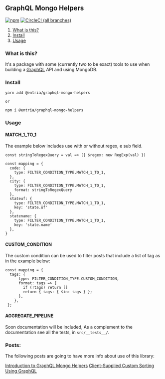 ## GraphQL Mongo Helpers

[![npm](https://img.shields.io/npm/v/@entria/graphql-mongo-helpers.svg)](https://www.npmjs.com/package/@entria/graphql-mongo-helpers)
[![CircleCI (all branches)](https://img.shields.io/circleci/project/github/entria/graphql-mongo-helpers.svg)](https://circleci.com/gh/entria/graphql-mongo-helpers)

1. [What is this?](#what-is-this)
1. [Install](#install)
1. [Usage](#usage)

### What is this?

It's a package with some (currently two to be exact) tools to use when building a [GraphQL][graphql] API and using MongoDB.

### Install

```
yarn add @entria/graphql-mongo-helpers

or

npm i @entria/graphql-mongo-helpers
```

### Usage

#### MATCH_1_TO_1
The example below includes use with or without regex, e sub field.
```
const stringToRegexQuery = val => ({ $regex: new RegExp(val) })

const mapping = {
  code: {
    type: FILTER_CONDITION_TYPE.MATCH_1_TO_1,
  },
  city: {
    type: FILTER_CONDITION_TYPE.MATCH_1_TO_1,
    format: stringToRegexQuery
  },
  stateuf: {
    type: FILTER_CONDITION_TYPE.MATCH_1_TO_1,
    key: 'state.uf'
  },
  statename: {
    type: FILTER_CONDITION_TYPE.MATCH_1_TO_1,
    key: 'state.name'
  },
}
```

#### CUSTOM_CONDITION
The custom condition can be used to filter posts that include a list of tag as in the example below:

```
const mapping = {
  tags: {
      type: FILTER_CONDITION_TYPE.CUSTOM_CONDITION,
      format: tags => {
        if (!tags) return []
        return { tags: { $in: tags } };
      },
    },
 };
```

#### AGGREGATE_PIPELINE
Soon documentation will be included, As a complement to the documentation see all the tests, in `src/__tests__/`.

### Posts:
The following posts are going to have more info about use of this library:

[Introduction to GraphQL Mongo Helpers][post-a]
[Client-Supplied Custom Sorting Using GraphQL][post-b]

[graphql]: https://github.com/graphql/graphql-js
[post-a]: https://medium.com/@jonathancardoso/introduction-to-graphql-mongo-helpers-a457944d4c8a
[post-b]: https://medium.com/@jonathancardoso/client-supplied-custom-sorting-using-graphql-54e4b87f6011
